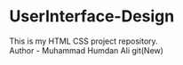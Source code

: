 # UserInterface-Design
This is my HTML CSS project repository.
<br>
Author - Muhammad Humdan Ali git(New)
